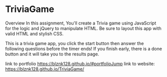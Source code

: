 # TriviaGame
Overview
In this assignment, You'll create a Trivia game using JavaScript for the logic and jQuery to manipulate HTML. Be sure to layout this app with valid HTML and stylish CSS.

This is a trivia game app, you click the start button then answer the following questions before the timer ends! If you finish early, there is a done button and it will take you to the results page.

link to portfolio https://blznk128.github.io/#portfolioJump
link to website:  https://blznk128.github.io/TriviaGame/
